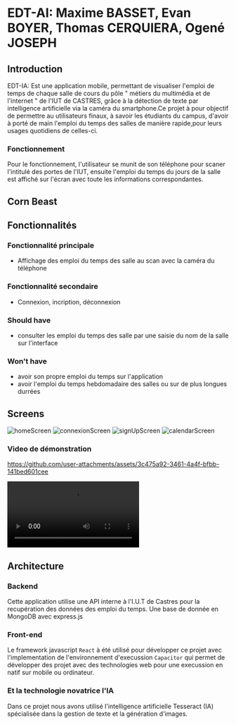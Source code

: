 # EDT-AI: Maxime BASSET, Evan BOYER, Thomas CERQUIERA, Ogené JOSEPH 
## Introduction
EDT-IA: Est une application mobile, permettant de visualiser l'emploi de temps de chaque salle de cours du pôle " métiers du multimédia et de l'internet " de l'IUT de CASTRES, grâce à la détection de texte par intelligence artificielle via la caméra du smartphone.Ce projet à pour objectif de permettre au utilisateurs finaux, à savoir les étudiants du campus, d'avoir à porté de main l'emploi du temps des salles de manière rapide,pour leurs usages quotidiens de celles-ci.
### Fonctionnement 
Pour le fonctionnement, l'utilisateur se munit de son téléphone pour scaner l'intitulé des portes de l'IUT, ensuite l'emploi du temps du jours de la salle est affiché sur l'écran avec toute les informations correspondantes.

## Corn Beast



## Fonctionnalités

### Fonctionnalité principale
- Affichage des emploi du temps des salle au scan avec la caméra du téléphone
### Fonctionnalité secondaire
- Connexion, incription, déconnexion
### Should have
- consulter les emploi du temps des salle par une saisie du nom de la salle sur l'interface
### Won't have 
- avoir son propre emploi du temps sur l'application
- avoir l'emploi du temps hebdomadaire des salles ou sur de plus longues durrées
## Screens
 ![homeScreen](homeScreen.jpeg)
 ![connexionScreen](connexionScreen.jpeg)
 ![signUpScreen](signUpScreen.jpeg) 
 ![calendarScreen](calendarScreen.jpeg)
### Video de démonstration


https://github.com/user-attachments/assets/3c475a92-3461-4a4f-bfbb-141bed601cee


![demo](video.mp4)

## Architecture
### Backend
Cette application utilise une API interne à l'I.U.T de Castres pour la recupération des données des emploi du temps.
Une base de donnée en MongoDB avec express.js
### Front-end
Le framework javascript `React` à été utilisé pour développer ce projet avec l'implementation de l'environnement d'execussion `Capacitor` qui permet de développer des projet avec des technologies web pour une execussion en natif sur mobile ou ordinateur.
### Et la technologie novatrice l'IA
Dans ce projet nous avons utilisé l'intelligence artificielle Tesseract (IA) spécialisée dans la gestion de texte et la génération d'images.

